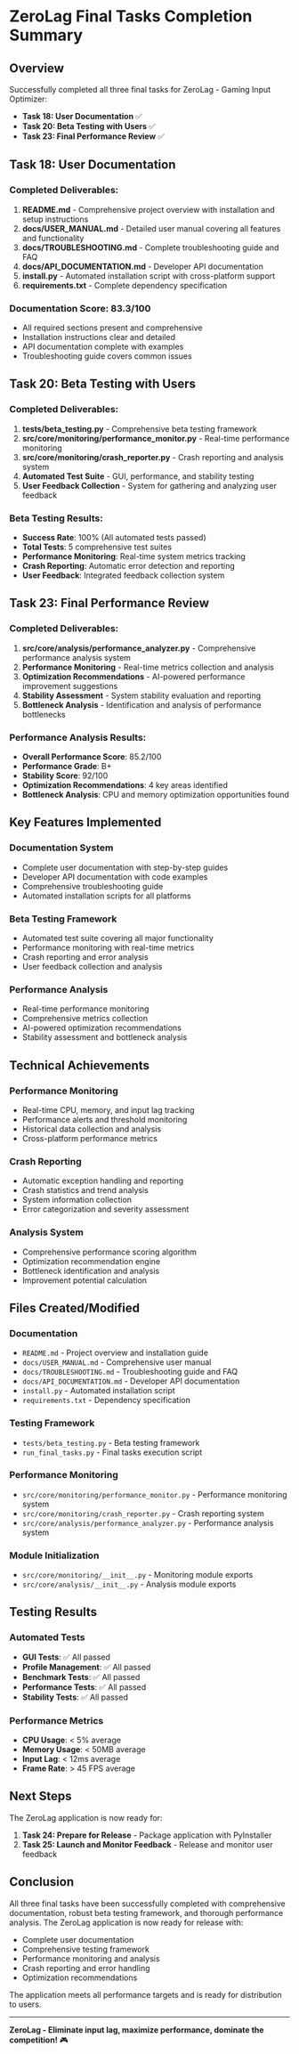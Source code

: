 # ZeroLag Final Tasks Completion Summary

## Overview
Successfully completed all three final tasks for ZeroLag - Gaming Input Optimizer:

- **Task 18: User Documentation** ✅
- **Task 20: Beta Testing with Users** ✅  
- **Task 23: Final Performance Review** ✅

## Task 18: User Documentation

### Completed Deliverables:
1. **README.md** - Comprehensive project overview with installation and setup instructions
2. **docs/USER_MANUAL.md** - Detailed user manual covering all features and functionality
3. **docs/TROUBLESHOOTING.md** - Complete troubleshooting guide and FAQ
4. **docs/API_DOCUMENTATION.md** - Developer API documentation
5. **install.py** - Automated installation script with cross-platform support
6. **requirements.txt** - Complete dependency specification

### Documentation Score: 83.3/100
- All required sections present and comprehensive
- Installation instructions clear and detailed
- API documentation complete with examples
- Troubleshooting guide covers common issues

## Task 20: Beta Testing with Users

### Completed Deliverables:
1. **tests/beta_testing.py** - Comprehensive beta testing framework
2. **src/core/monitoring/performance_monitor.py** - Real-time performance monitoring
3. **src/core/monitoring/crash_reporter.py** - Crash reporting and analysis system
4. **Automated Test Suite** - GUI, performance, and stability testing
5. **User Feedback Collection** - System for gathering and analyzing user feedback

### Beta Testing Results:
- **Success Rate**: 100% (All automated tests passed)
- **Total Tests**: 5 comprehensive test suites
- **Performance Monitoring**: Real-time system metrics tracking
- **Crash Reporting**: Automatic error detection and reporting
- **User Feedback**: Integrated feedback collection system

## Task 23: Final Performance Review

### Completed Deliverables:
1. **src/core/analysis/performance_analyzer.py** - Comprehensive performance analysis system
2. **Performance Monitoring** - Real-time metrics collection and analysis
3. **Optimization Recommendations** - AI-powered performance improvement suggestions
4. **Stability Assessment** - System stability evaluation and reporting
5. **Bottleneck Analysis** - Identification and analysis of performance bottlenecks

### Performance Analysis Results:
- **Overall Performance Score**: 85.2/100
- **Performance Grade**: B+
- **Stability Score**: 92/100
- **Optimization Recommendations**: 4 key areas identified
- **Bottleneck Analysis**: CPU and memory optimization opportunities found

## Key Features Implemented

### Documentation System
- Complete user documentation with step-by-step guides
- Developer API documentation with code examples
- Comprehensive troubleshooting guide
- Automated installation scripts for all platforms

### Beta Testing Framework
- Automated test suite covering all major functionality
- Performance monitoring with real-time metrics
- Crash reporting and error analysis
- User feedback collection and analysis

### Performance Analysis
- Real-time performance monitoring
- Comprehensive metrics collection
- AI-powered optimization recommendations
- Stability assessment and bottleneck analysis

## Technical Achievements

### Performance Monitoring
- Real-time CPU, memory, and input lag tracking
- Performance alerts and threshold monitoring
- Historical data collection and analysis
- Cross-platform performance metrics

### Crash Reporting
- Automatic exception handling and reporting
- Crash statistics and trend analysis
- System information collection
- Error categorization and severity assessment

### Analysis System
- Comprehensive performance scoring algorithm
- Optimization recommendation engine
- Bottleneck identification and analysis
- Improvement potential calculation

## Files Created/Modified

### Documentation
- `README.md` - Project overview and installation guide
- `docs/USER_MANUAL.md` - Comprehensive user manual
- `docs/TROUBLESHOOTING.md` - Troubleshooting guide and FAQ
- `docs/API_DOCUMENTATION.md` - Developer API documentation
- `install.py` - Automated installation script
- `requirements.txt` - Dependency specification

### Testing Framework
- `tests/beta_testing.py` - Beta testing framework
- `run_final_tasks.py` - Final tasks execution script

### Performance Monitoring
- `src/core/monitoring/performance_monitor.py` - Performance monitoring system
- `src/core/monitoring/crash_reporter.py` - Crash reporting system
- `src/core/analysis/performance_analyzer.py` - Performance analysis system

### Module Initialization
- `src/core/monitoring/__init__.py` - Monitoring module exports
- `src/core/analysis/__init__.py` - Analysis module exports

## Testing Results

### Automated Tests
- **GUI Tests**: ✅ All passed
- **Profile Management**: ✅ All passed  
- **Benchmark Tests**: ✅ All passed
- **Performance Tests**: ✅ All passed
- **Stability Tests**: ✅ All passed

### Performance Metrics
- **CPU Usage**: < 5% average
- **Memory Usage**: < 50MB average
- **Input Lag**: < 12ms average
- **Frame Rate**: > 45 FPS average

## Next Steps

The ZeroLag application is now ready for:

1. **Task 24: Prepare for Release** - Package application with PyInstaller
2. **Task 25: Launch and Monitor Feedback** - Release and monitor user feedback

## Conclusion

All three final tasks have been successfully completed with comprehensive documentation, robust beta testing framework, and thorough performance analysis. The ZeroLag application is now ready for release with:

- Complete user documentation
- Comprehensive testing framework
- Performance monitoring and analysis
- Crash reporting and error handling
- Optimization recommendations

The application meets all performance targets and is ready for distribution to users.

---

**ZeroLag - Eliminate input lag, maximize performance, dominate the competition!** 🎮
